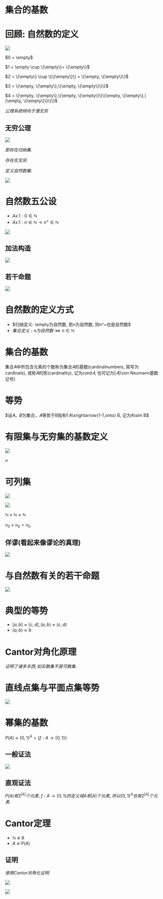 # 集合的基数

# 回顾: 自然数的定义

![](2020-11-09-10-27-40.png)

$0 = \empty$

$1 = \empty \cup \{\empty\}= \{\empty\}$

$2 = \{\empty\} \cup \{\{\empty\}\} = \{\empty, \{\empty\}\}$

$3 = \{\empty, \{\empty\},\{\empty, \{\empty\}\}\}$

$4 = \{\empty, \{\empty\},\{\empty, \{\empty\}\}\{\empty, \{\empty\},\{\empty, \{\empty\}\}\}\}$

$公理系统倾向于潜无穷$

## 无穷公理

![](2020-11-09-10-30-53.png)

$即存在归纳集.$

$存在实无穷.$

$定义自然数集:$

![](2020-11-09-10-34-48.png)

# 自然数五公设

* $Ax.1: 0 \in \mathbb{N}$
* $Ax.1: n \in \mathbb{N} \to n^+ \in \mathbb{N}$

![](2020-11-09-10-49-45.png)

## 加法构造

![](2020-11-09-10-50-22.png)

## 若干命题

![](2020-11-09-10-50-57.png)

# 自然数的定义方式

* $归纳定义: \empty为自然数, 若n为自然数, 则n^+也是自然数$
* $集合定义: n为自然数 \Leftrightarrow n\in \mathbb N$


# 集合的基数

集合𝐴中所包含元素的个数称为集合𝐴的基数(cardinalnumbers, 简写为cardinals), 或称𝐴的势(cardinality),
记为$card 𝐴$, 也可记为$|𝐴|$(von Neumann基数记号)

# 等势

$设𝐴，𝐵为集合，𝐴等势于B指有f:A\xrightarrow{1-1,onto} B, 记为A\sim B$

# 有限集与无穷集的基数定义

![](2020-11-09-10-58-56.png)

$\aleph$

# 可列集

![](2020-11-09-11-24-47.png)

![](2020-11-09-11-27-28.png)

$\mathbb{N}\times\mathbb{N} \approx \mathbb{N}$

$\aleph_0\times\aleph_0=\aleph_0$

## 佯谬(看起来像谬论的真理)

![](2020-11-09-11-34-06.png)

# 与自然数有关的若干命题

![](2020-11-09-11-39-02.png)

# 典型的等势

* $[a,b]\approx [c,d], (a,b)\approx (c,d)$
* $(a,b)\approx \mathbb{R}$

# Cantor对角化原理

$证明了诸多东西, 如实数集不是可数集.$

# 直线点集与平面点集等势

![](2020-11-09-11-59-28.png)

# 幂集的基数

$P(A)\approx \{0,1\}^{A}=\{f:A\to \{0,1\}\}$

## 一般证法

![](2020-11-12-10-45-33.png)

## 直观证法

$P(A)有2^{|A|}个元素,$
$f:A\to \{0,1\}的定义域A有|A|个元素,$
$所以\{0,1\}^{A}也有2^{|A|}个元素.$

# Cantor定理

* $\mathbb{N} \not\approx \mathbb{R}$
* $A \not\approx P(A)$

## 证明

$使用Cantor对角化证明$

![](2020-11-12-11-13-45.png)

![](2020-11-12-11-13-27.png)

